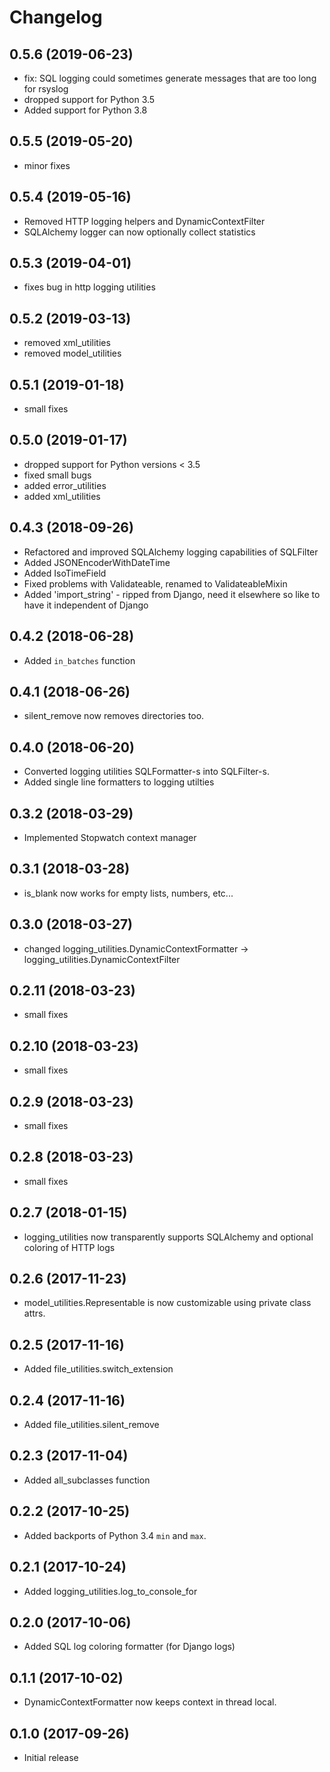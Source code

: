 # Changelog

## 0.5.6 (2019-06-23)

- fix: SQL logging could sometimes generate messages that are too long for  rsyslog
- dropped support for Python 3.5
- Added support for Python 3.8

## 0.5.5 (2019-05-20)

- minor fixes

## 0.5.4 (2019-05-16)

- Removed HTTP logging helpers and DynamicContextFilter
- SQLAlchemy logger can now optionally collect statistics

## 0.5.3 (2019-04-01)

- fixes bug in http logging utilities

## 0.5.2 (2019-03-13)

- removed xml_utilities
- removed model_utilities

## 0.5.1 (2019-01-18)

- small fixes

## 0.5.0 (2019-01-17)

- dropped support for Python versions < 3.5
- fixed small bugs
- added error_utilities
- added xml_utilities

## 0.4.3 (2018-09-26)

* Refactored and improved SQLAlchemy logging capabilities of SQLFilter
* Added JSONEncoderWithDateTime
* Added IsoTimeField
* Fixed problems with Validateable, renamed to ValidateableMixin
* Added 'import_string' - ripped from Django, need it elsewhere so like to have it independent of Django

## 0.4.2 (2018-06-28)

* Added `in_batches` function

## 0.4.1 (2018-06-26)

* silent_remove now removes directories too.

## 0.4.0 (2018-06-20)

* Converted logging utilities SQLFormatter-s into SQLFilter-s.
* Added single line formatters to logging utilties

## 0.3.2 (2018-03-29)

* Implemented Stopwatch context manager

## 0.3.1 (2018-03-28)

* is_blank now works for empty lists, numbers, etc...

## 0.3.0 (2018-03-27)

* changed logging_utilities.DynamicContextFormatter -> logging_utilities.DynamicContextFilter

## 0.2.11 (2018-03-23)

* small fixes

## 0.2.10 (2018-03-23)

* small fixes

## 0.2.9 (2018-03-23)

* small fixes

## 0.2.8 (2018-03-23)

* small fixes

## 0.2.7 (2018-01-15)

* logging_utilities now transparently supports SQLAlchemy and optional coloring of HTTP logs

## 0.2.6 (2017-11-23)

* model_utilities.Representable is now customizable using private class attrs.

## 0.2.5 (2017-11-16)

* Added file_utilities.switch_extension

## 0.2.4 (2017-11-16)

* Added file_utilities.silent_remove

## 0.2.3 (2017-11-04)

* Added all_subclasses function

## 0.2.2 (2017-10-25)

* Added backports of Python 3.4 `min` and `max`.

## 0.2.1 (2017-10-24)

* Added logging_utilities.log_to_console_for

## 0.2.0 (2017-10-06)

* Added SQL log coloring formatter (for Django logs)

## 0.1.1 (2017-10-02)

* DynamicContextFormatter now keeps context in thread local.

## 0.1.0 (2017-09-26)

* Initial release
